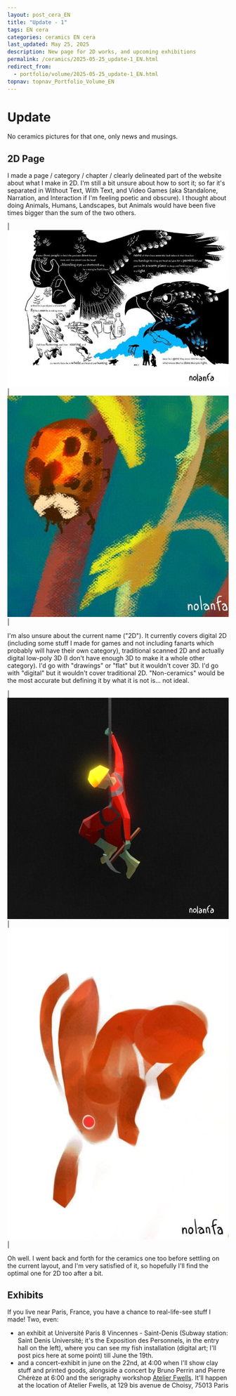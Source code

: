 ```yaml
---
layout: post_cera_EN
title: "Update - 1"
tags: EN cera
categories: ceramics EN cera
last_updated: May 25, 2025
description: New page for 2D works, and upcoming exhibitions
permalink: /ceramics/2025-05-25_update-1_EN.html
redirect_from:
  - portfolio/volume/2025-05-25_update-1_EN.html
topnav: topnav_Portfolio_Volume_EN
---
```



# Update
No ceramics pictures for that one, only news and musings.

## 2D Page
I made a page / category / chapter / clearly delineated part of the website about what I make in 2D. I'm still a bit unsure about how to sort it; so far it's separated in Without Text, With Text, and Video Games (aka Standalone, Narration, and Interaction if I'm feeling poetic and obscure). I thought about doing Animals, Humans, Landscapes, but Animals would have been five times bigger than the sum of the two others.

|![wmuh: bird](/assets/art/2D/09_whatMakesUsHuman_09-10_Bird_wm_gla_def.jpg)|![biptyque: bugs](/assets/art/2D/bookmark_bugs_part-1_wm_medium.jpg)|

I'm also unsure about the current name ("2D"). It currently covers digital 2D (including some stuff I made for games and not including fanarts which probably will have their own category), traditional scanned 2D and actually digital low-poly 3D (I don't have enough 3D to make it a whole other category). I'd go with "drawings" or "flat" but it wouldn't cover 3D. I'd go with "digital" but it wouldn't cover traditional 2D. "Non-ceramics" would be the most accurate but defining it by what it is not is... not ideal.

|![mountain people: speleologue](/assets/art/2D/moutainPeeps_0200_wm_gla_def.jpg)|![new year's hare](/assets/art/2D/rabbits_indiv_brown_wm_glaz.jpg)|

Oh well. I went back and forth for the ceramics one too before settling on the current layout, and I'm very satisfied of it, so hopefully I'll find the optimal one for 2D too after a bit.

## Exhibits
If you live near Paris, France, you have a chance to real-life-see stuff I made! Two, even:
- an exhibit at Université Paris 8 Vincennes - Saint-Denis (Subway station: Saint Denis Université; it's the Exposition des Personnels, in the entry hall on the left), where you can see my fish installation (digital art; I'll post pics here at some point) till June the 19th.
- and a concert-exhibit in june on the 22nd, at 4:00 when I'll show clay stuff and printed goods, alongside a concert by Bruno Perrin and Pierre Chérèze at 6:00 and the serigraphy workshop [Atelier Fwells](https://fwells.com/). It'll happen at the location of Atelier Fwells, at 129 bis avenue de Choisy, 75013 Paris 
